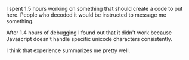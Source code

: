 I spent 1.5 hours working on something that should create a code to put here. People who decoded it would be instructed to message me something.

After 1.4 hours of debugging I found out that it didn't work because Javascript doesn't handle specific unicode characters consistently.

I think that experience summarizes me pretty well.
